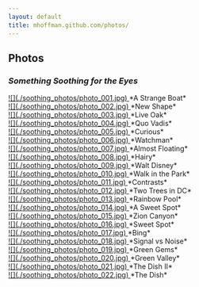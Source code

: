 ```yaml
---
layout: default
title: mhoffman.github.com/photos/
---
```


## Photos

### _Something Soothing for the Eyes_

<div class="card-1 padded" markdown="1">

<a target="_blank" href="./soothing_photos/photo_001.jpg">
![](./soothing_photos/photo_001.jpg)
</a>
*A Strange Boat*

</div>
<div class="card-1 padded" markdown="1">

<a target="_blank" href="./soothing_photos/photo_002.jpg">
![](./soothing_photos/photo_002.jpg)
</a>
*New Shape*

</div>
<div class="card-1 padded" markdown="1">

<a target="_blank" href="./soothing_photos/photo_003.jpg">
![](./soothing_photos/photo_003.jpg)
</a>
*Live Oak*

</div>
<div class="card-1 padded" markdown="1">

<a target="_blank" href="./soothing_photos/photo_004.jpg">
![](./soothing_photos/photo_004.jpg)
</a>
*Quo Vadis*

</div>
<div class="card-1 padded" markdown="1">

<a target="_blank" href="./soothing_photos/photo_005.jpg">
![](./soothing_photos/photo_005.jpg)
</a>
*Curious*

</div>
<div class="card-1 padded" markdown="1">

<a target="_blank" href="./soothing_photos/photo_006.jpg">
![](./soothing_photos/photo_006.jpg)
</a>
*Watchman*

</div>
<div class="card-1 padded" markdown="1">

<a target="_blank" href="./soothing_photos/photo_007.jpg">
![](./soothing_photos/photo_007.jpg)
</a>
*Almost Floating*

</div>
<div class="card-1 padded" markdown="1">

<a target="_blank" href="./soothing_photos/photo_008.jpg">
![](./soothing_photos/photo_008.jpg)
</a>
*Hairy*

</div>
<div class="card-1 padded" markdown="1">

<a target="_blank" href="./soothing_photos/photo_009.jpg">
![](./soothing_photos/photo_009.jpg)
</a>
*Walt Disney*

</div>
<div class="card-1 padded" markdown="1">

<a target="_blank" href="./soothing_photos/photo_010.jpg">
![](./soothing_photos/photo_010.jpg)
</a>
*Walk in the Park*

</div>
<div class="card-1 padded" markdown="1">

<a target="_blank" href="./soothing_photos/photo_011.jpg">
![](./soothing_photos/photo_011.jpg)
</a>
*Contrasts*

</div>
<div class="card-1 padded" markdown="1">

<a target="_blank" href="./soothing_photos/photo_012.jpg">
![](./soothing_photos/photo_012.jpg)
</a>
*Two Trees in DC*

</div>
<div class="card-1 padded" markdown="1">

<a target="_blank" href="./soothing_photos/photo_013.jpg">
![](./soothing_photos/photo_013.jpg)
</a>
*Rainbow Pool*

</div>
<div class="card-1 padded" markdown="1">

<a target="_blank" href="./soothing_photos/photo_014.jpg">
![](./soothing_photos/photo_014.jpg)
</a>
*A Sweet Spot*

</div>
<div class="card-1 padded" markdown="1">

<a target="_blank" href="./soothing_photos/photo_015.jpg">
![](./soothing_photos/photo_015.jpg)
</a>
*Zion Canyon*

</div>
<div class="card-1 padded" markdown="1">

<a target="_blank" href="./soothing_photos/photo_016.jpg">
![](./soothing_photos/photo_016.jpg)
</a>
*Sweet Spot*

</div>
<div class="card-1 padded" markdown="1">

<a target="_blank" href="./soothing_photos/photo_017.jpg">
![](./soothing_photos/photo_017.jpg)
</a>
*Bing*

</div>
<div class="card-1 padded" markdown="1">

<a target="_blank" href="./soothing_photos/photo_018.jpg">
![](./soothing_photos/photo_018.jpg)
</a>
*Signal vs Noise*

</div>
<div class="card-1 padded" markdown="1">

<a target="_blank" href="./soothing_photos/photo_019.jpg">
![](./soothing_photos/photo_019.jpg)
</a>
*Green Gems*

</div>
<div class="card-1 padded" markdown="1">

<a target="_blank" href="./soothing_photos/photo_020.jpg">
![](./soothing_photos/photo_020.jpg)
</a>
*Green Valley*

</div>
<div class="card-1 padded" markdown="1">

<a target="_blank" href="./soothing_photos/photo_021.jpg">
![](./soothing_photos/photo_021.jpg)
</a>
*The Dish II*

</div>
<div class="card-1 padded" markdown="1">

<a target="_blank" href="./soothing_photos/photo_022.jpg">
![](./soothing_photos/photo_022.jpg)
</a>
*The Dish*

</div>
